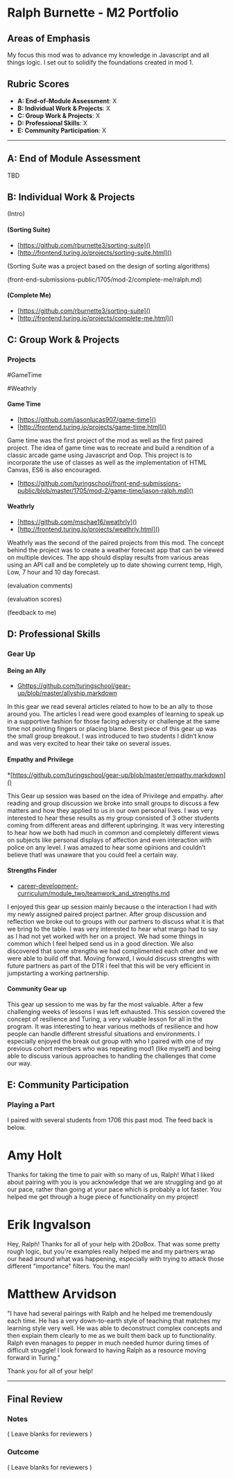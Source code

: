 # Ralph Burnette - M2 Portfolio

## Areas of Emphasis
My focus this mod was to advance my knowledge in Javascript and all things logic.  I set out to solidify the foundations created in mod 1.

## Rubric Scores

* **A: End-of-Module Assessment**: X
* **B: Individual Work & Projects**: X
* **C: Group Work & Projects**: X
* **D: Professional Skills**: X
* **E: Community Participation**: X

-----------------------

## A: End of Module Assessment
TBD

## B: Individual Work & Projects

(Intro)

#### (Sorting Suite)

* [https://github.com/rburnette3/sorting-suite]()
* [http://frontend.turing.io/projects/sorting-suite.html]()

(Sorting Suite was a project based on the design of sorting algorithms)

(front-end-submissions-public/1705/mod-2/complete-me/ralph.md)


#### (Complete Me)

* [https://github.com/rburnette3/sorting-suite]()
* [http://frontend.turing.io/projects/complete-me.html]()

## C: Group Work & Projects

### Projects

#GameTime

#Weathrly

#### Game Time

* [https://github.com/jasonlucas907/game-time]()
* [http://frontend.turing.io/projects/game-time.html]()

Game time was the first project of the mod as well as the first paired project.  The idea of game time was to recreate and build a rendition of a classic arcade game using Javascript and Oop.  This project is to incorporate the use of classes as well as the implementation of HTML Canvas, ES6 is also encouraged.  

* [https://github.com/turingschool/front-end-submissions-public/blob/master/1705/mod-2/game-time/jason-ralph.md]()


#### Weathrly

* [https://github.com/mschae16/weathrly]()
* [http://frontend.turing.io/projects/weathrly.html]()

Weathrly was the second of the paired projects from this mod.  The concept behind the project was to create a weather forecast app that can be viewed on multiple devices.  The app should display results from various areas using an API call and be completely up to date showing current temp, High, Low, 7 hour and 10 day forecast.

(evaluation comments)

(evaluation scores)

(feedback to me)

## D: Professional Skills


### Gear Up

#### Being an Ally

* [Ghttps://github.com/turingschool/gear-up/blob/master/allyship.markdown]()

In this gear we read several articles related to how to be an ally to those around you.  The articles I read were good examples of learning to speak up in a supportive fashion for those facing adversity or challenge at the same time not pointing fingers or placing blame.  Best piece of this gear up was the small group breakout.  I was introduced to two students I didn’t know and was very excited to hear their take on several issues.

#### Empathy and Privilege

*[https://github.com/turingschool/gear-up/blob/master/empathy.markdown]()

This Gear up session was based on the idea of Privilege and empathy.  after reading and group discussion we broke into small groups to discuss a few matters and how they applied to us in our own personal lives.  I was very interested to hear these results as my group consisted of 3 other students coming from different areas and different upbringing.  It was very interesting to hear how we both had much in common and completely different views on subjects like personal displays of affection and even interaction with police on any level.  I was amazed to hear some opinions and couldn’t believe thatI was unaware that you could feel a certain way.

#### Strengths Finder

* [career-development-curriculum/module_two/teamwork_and_strengths.md]()

I enjoyed this gear up session mainly because o the interaction I had with my newly assigned paired project partner.  After group discussion and reflection we broke out to groups with our partners to discuss what it is that we bring to the table.  I was very interested to hear what margo had to say as I had not yet worked with her on a project.  We had some things in common which I feel helped send us in a good direction.  We also discovered that some strengths we had complimented each other and we were able to build off that.  Moving forward, I would discuss strengths with future partners as part of the DTR i feel that this will be very efficient in jumpstarting a working partnership.

#### Community Gear up

This gear up session to me was by far the most valuable.  After a few challenging weeks of lessons I was left exhausted.  This session covered the concept of resilience and Turing, a very valuable lesson for all in the program.  It was interesting to hear various methods of resilience and how people can handle different stressful situations and environments.  I especially enjoyed the break out group with who I paired with one of my previous cohort members who was repeating mod1 (like myself) and being able to discuss various approaches to handling the challenges that come our way.  


## E: Community Participation

### Playing a Part
I paired with several students from 1706 this past mod.  The feed back is below.

# Amy Holt 
Thanks for taking the time to pair with so many of us, Ralph! What I liked about pairing with you is you acknowledge that we are struggling and go at our pace, rather than going at your pace which is probably a lot faster. You helped me get through a huge piece of functionality on my project!

# Erik Ingvalson  
Hey, Ralph! Thanks for all of your help with 2DoBox. That was some pretty rough logic, but you're examples really helped me and my partners wrap our head around what was happening, especially with trying to attack those different "importance" filters. You the man!

# Matthew Arvidson 
"I have had several pairings with Ralph and he helped me tremendously each time. He has a very down-to-earth style of teaching that matches my learning style very well. He was able to deconstruct complex concepts and then explain them clearly to me as we built them back up to functionality. Ralph even manages to pepper in much needed humor during times of difficult struggle! I look forward to having Ralph as a resource moving forward in Turing."
 
Thank you for all of your help!

------------------

## Final Review

### Notes

( Leave blanks for reviewers )

### Outcome

( Leave blanks for reviewers )
